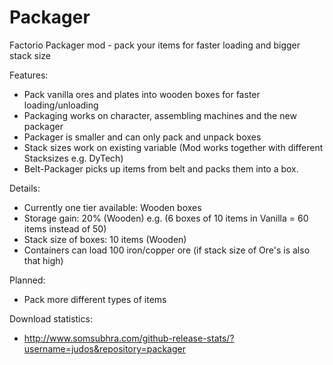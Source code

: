 # Packager
Factorio Packager mod - pack your items for faster loading and bigger stack size

Features:
- Pack vanilla ores and plates into wooden boxes for faster loading/unloading
- Packaging works on character, assembling machines and the new packager
- Packager is smaller and can only pack and unpack boxes
- Stack sizes work on existing variable (Mod works together with different Stacksizes e.g. DyTech)
- Belt-Packager picks up items from belt and packs them into a box.

Details:
- Currently one tier available: Wooden boxes
- Storage gain: 20% (Wooden) e.g. (6 boxes of 10 items in Vanilla = 60 items instead of 50)
- Stack size of boxes: 10 items (Wooden)
- Containers can load 100 iron/copper ore (if stack size of Ore's is also that high)

Planned:
- Pack more different types of items

Download statistics:
- http://www.somsubhra.com/github-release-stats/?username=judos&repository=packager